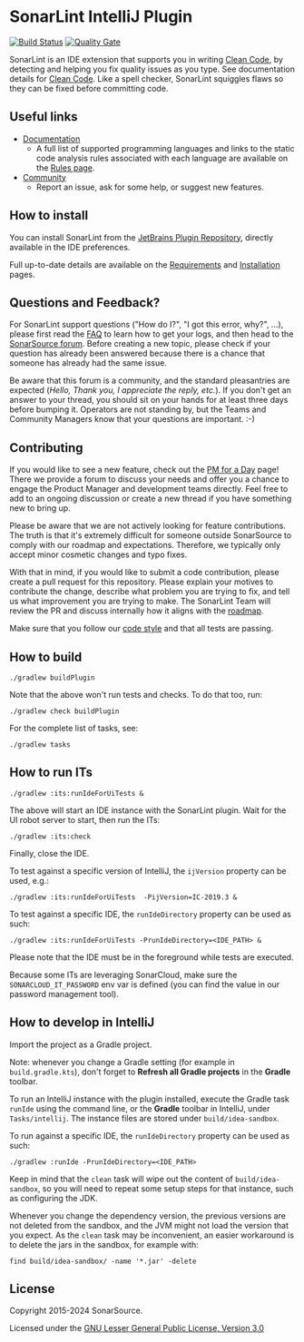 SonarLint IntelliJ Plugin
=========================

[![Build Status](https://api.cirrus-ci.com/github/SonarSource/sonarlint-intellij.svg?branch=master)](https://cirrus-ci.com/github/SonarSource/sonarlint-intellij)
[![Quality Gate](https://next.sonarqube.com/sonarqube/api/project_badges/measure?project=org.sonarsource.sonarlint.intellij%3Asonarlint-intellij&metric=alert_status)](https://next.sonarqube.com/sonarqube/dashboard?id=org.sonarsource.sonarlint.intellij%3Asonarlint-intellij)

SonarLint is an IDE extension that supports you in writing [Clean Code](https://www.sonarsource.com/solutions/clean-code/), by detecting and helping you fix quality issues as you type. See documentation details for [Clean Code](https://docs.sonarsource.com/sonarlint/intellij/concepts/clean-code/).
Like a spell checker, SonarLint squiggles flaws so they can be fixed before committing code.

Useful links
------------

- [Documentation](https://docs.sonarsource.com/sonarlint/intellij/)
  - A full list of supported programming languages and links to the static code analysis rules associated with each language are available on the [Rules page](https://docs.sonarsource.com/sonarlint/intellij/using-sonarlint/rules/).
- [Community](https://community.sonarsource.com/c/help/sl)
  - Report an issue, ask for some help, or suggest new features.

How to install
--------------

You can install SonarLint from the [JetBrains Plugin Repository](https://plugins.jetbrains.com/plugin/7973-sonarlint), directly available in the IDE preferences.

Full up-to-date details are available on the [Requirements](https://docs.sonarsource.com/sonarlint/intellij/getting-started/requirements/) and [Installation](https://docs.sonarsource.com/sonarlint/intellij/getting-started/installation/) pages.

Questions and Feedback?
--------------------------

For SonarLint support questions ("How do I?", "I got this error, why?", ...), please first read the [FAQ](https://community.sonarsource.com/t/frequently-asked-questions/7204) to learn how to get your logs, and then head to the [SonarSource forum](https://community.sonarsource.com/c/help/sl). Before creating a new topic, please check if your question has already been answered because there is a chance that someone has already had the same issue.

Be aware that this forum is a community, and the standard pleasantries are expected (_Hello, Thank you, I appreciate the reply, etc._). If you don't get an answer to your thread, you should sit on your hands for at least three days before bumping it. Operators are not standing by, but the Teams and Community Managers know that your questions are important. :-)

Contributing
------------

If you would like to see a new feature, check out the [PM for a Day](https://community.sonarsource.com/c/sl/pm-for-a-day-sl/41) page! There we provide a forum to discuss your needs and offer you a chance to engage the Product Manager and development teams directly. Feel free to add to an ongoing discussion or create a new thread if you have something new to bring up.

Please be aware that we are not actively looking for feature contributions. The truth is that it's extremely difficult for someone outside SonarSource to comply with our roadmap and expectations. Therefore, we typically only accept minor cosmetic changes and typo fixes.

With that in mind, if you would like to submit a code contribution, please create a pull request for this repository. Please explain your motives to contribute the change, describe what problem you are trying to fix, and tell us what improvement you are trying to make. The SonarLint Team will review the PR and discuss internally how it aligns with the [roadmap](https://www.sonarsource.com/products/sonarlint/roadmap/).

Make sure that you follow our [code style](https://github.com/SonarSource/sonar-developer-toolset#code-style-configuration-for-intellij) and that all tests are passing.

How to build
------------

    ./gradlew buildPlugin

Note that the above won't run tests and checks. To do that too, run:

    ./gradlew check buildPlugin

For the complete list of tasks, see:

    ./gradlew tasks

How to run ITs
------------

    ./gradlew :its:runIdeForUiTests &

The above will start an IDE instance with the SonarLint plugin. Wait for the UI robot server to start, then run the ITs:

    ./gradlew :its:check

Finally, close the IDE.

To test against a specific version of IntelliJ, the `ijVersion` property can be used, e.g.:

    ./gradlew :its:runIdeForUiTests  -PijVersion=IC-2019.3 &

To test against a specific IDE, the `runIdeDirectory` property can be used as such:

    ./gradlew :its:runIdeForUiTests -PrunIdeDirectory=<IDE_PATH> &

Please note that the IDE must be in the foreground while tests are executed.

Because some ITs are leveraging SonarCloud, make sure the `SONARCLOUD_IT_PASSWORD` env var is defined (you can find the value in our
password management tool).

How to develop in IntelliJ
--------------------------

Import the project as a Gradle project.

Note: whenever you change a Gradle setting (for example in `build.gradle.kts`),
don't forget to **Refresh all Gradle projects** in the **Gradle** toolbar.

To run an IntelliJ instance with the plugin installed, execute the Gradle task `runIde` using the command line,
or the **Gradle** toolbar in IntelliJ, under `Tasks/intellij`.
The instance files are stored under `build/idea-sandbox`.

To run against a specific IDE, the `runIdeDirectory` property can be used as such:

    ./gradlew :runIde -PrunIdeDirectory=<IDE_PATH>

Keep in mind that the `clean` task will wipe out the content of `build/idea-sandbox`,
so you will need to repeat some setup steps for that instance, such as configuring the JDK.

Whenever you change the dependency version, the previous versions are not deleted from the sandbox, and the JVM might not load the version that you expect.
As the `clean` task may be inconvenient, an easier workaround is to delete the jars in the sandbox, for example with:

    find build/idea-sandbox/ -name '*.jar' -delete

License
-------

Copyright 2015-2024 SonarSource.

Licensed under the [GNU Lesser General Public License, Version 3.0](http://www.gnu.org/licenses/lgpl.txt)

